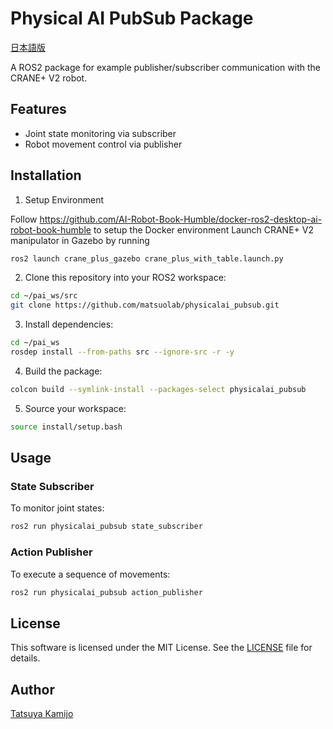 # Physical AI PubSub Package
[日本語版](README.ja.md)

A ROS2 package for example publisher/subscriber communication with the CRANE+ V2 robot.

## Features

- Joint state monitoring via subscriber
- Robot movement control via publisher

## Installation
1. Setup Environment

Follow https://github.com/AI-Robot-Book-Humble/docker-ros2-desktop-ai-robot-book-humble to setup the Docker environment
Launch CRANE+ V2 manipulator in Gazebo by running
```bash
ros2 launch crane_plus_gazebo crane_plus_with_table.launch.py
```

2. Clone this repository into your ROS2 workspace:

```bash
cd ~/pai_ws/src
git clone https://github.com/matsuolab/physicalai_pubsub.git
```

3. Install dependencies:

```bash
cd ~/pai_ws
rosdep install --from-paths src --ignore-src -r -y
```

4. Build the package:

```bash
colcon build --symlink-install --packages-select physicalai_pubsub
```

5. Source your workspace:

```bash
source install/setup.bash
```

## Usage

### State Subscriber

To monitor joint states:
```bash
ros2 run physicalai_pubsub state_subscriber
```

### Action Publisher

To execute a sequence of movements:
```bash
ros2 run physicalai_pubsub action_publisher
```

## License

This software is licensed under the MIT License. See the [LICENSE](LICENSE) file for details.

## Author

[Tatsuya Kamijo](tatsukamijo.github.io)
